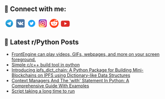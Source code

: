 ## 🔎 Connect with me:
[<img src="https://github.com/bullbesh/bullbesh/blob/main/images/Telegram.png" width="32" height="32" />](https://t.me/bullbesh)
[<img src="https://github.com/bullbesh/bullbesh/blob/main/images/VK.png" width="32" height="32" />](https://vk.com/bullbesh)
[<img src="https://github.com/bullbesh/bullbesh/blob/main/images/Twitter.png" width="32" height="32" />](https://twitter.com/bullbesh1)
[<img src="https://github.com/bullbesh/bullbesh/blob/main/images/Instagram.png" width="32" height="32" />](https://www.instagram.com/bullbesh)
[<img src="https://github.com/bullbesh/bullbesh/blob/main/images/Reddit.png" width="32" height="32" />](https://www.reddit.com/user/bullbesh)
[<img src="https://github.com/bullbesh/bullbesh/blob/main/images/YouTube.png" width="32" height="32" />](https://www.youtube.com/channel/UCtfjRs6uzgq5mfm8S06WTcg)

## 📕 Latest r/Python Posts
<!-- BLOG-POST-LIST:START -->
- [FrontEngine can play videos, GIFs, webpages, and more on your screen foreground.](https://www.reddit.com/r/Python/comments/139vgm7/frontengine_can_play_videos_gifs_webpages_and/)
- [Simple c/c++ build tool in python](https://www.reddit.com/r/Python/comments/139s4ix/simple_cc_build_tool_in_python/)
- [Introducing ipfs_dict_chain: A Python Package for Building Mini-Blockchains on IPFS using Dictionary-like Data Structures](https://www.reddit.com/r/Python/comments/139rbts/introducing_ipfs_dict_chain_a_python_package_for/)
- [Context Managers And The &#39;with&#39; Statement In Python: A Comprehensive Guide With Examples](https://www.reddit.com/r/Python/comments/139prq4/context_managers_and_the_with_statement_in_python/)
- [Script taking a long time to run](https://www.reddit.com/r/Python/comments/139okqk/script_taking_a_long_time_to_run/)
<!-- BLOG-POST-LIST:END -->
